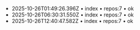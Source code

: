 - 2025-10-26T01:49:26.396Z • index • repos:7 • ok
- 2025-10-26T06:30:31.550Z • index • repos:7 • ok
- 2025-10-26T12:40:47.582Z • index • repos:7 • ok
